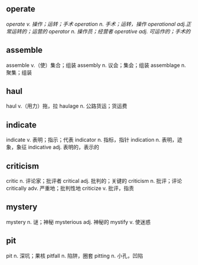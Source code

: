## operate
*operate v. 操作；运转；手术*
*operation n. 手术；运转，操作*
*operational adj.正常运转的；运营的*
*operator n. 操作员；经营者*
*operative adj. 可运作的；手术的*

## assemble

assemble v.（使）集合；组装
assembly n. 议会；集会；组装
assemblage n. 聚集；组装

## haul

haul v.（用力）拖，拉
haulage n. 公路货运；货运费

## indicate

indicate v. 表明；指示；代表
indicator n. 指标，指针
indication n. 表明，迹象，象征
indicative adj. 表明的，表示的

## criticism

critic n. 评论家；批评者
critical adj. 批判的；关键的
criticism n. 批评；评论
critically adv. 严重地；批判性地
criticize v. 批评，指责

## mystery

mystery n. 谜；神秘
mysterious adj. 神秘的
mystify v. 使迷惑

## pit

pit n. 深坑；果核
pitfall n. 陷阱，圈套
pitting n. 小孔，凹陷
